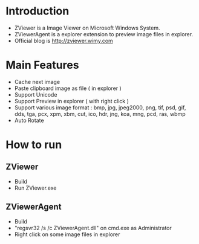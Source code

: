 
# Introduction
 * ZViewer is a Image Viewer on Microsoft Windows System.
 * ZViewerAgent is a explorer extension to preview image files in explorer.
 * Official blog is http://zviewer.wimy.com
  
# Main Features
 
  - Cache next image
  - Paste clipboard image as file ( in explorer )
  - Support Unicode
  - Support Preview in explorer ( with right click )
  - Support various image format : bmp, jpg, jpeg2000, png, tif, psd, gif, dds, tga, pcx, xpm, xbm, cut, ico, hdr, jng, koa, mng, pcd, ras, wbmp
  - Auto Rotate
  
# How to run

## ZViewer
 * Build
 * Run ZViewer.exe

## ZViewerAgent
 * Build
 * "regsvr32 /s /c ZViewerAgent.dll" on cmd.exe as Administrator
 * Right click on some image files in explorer
